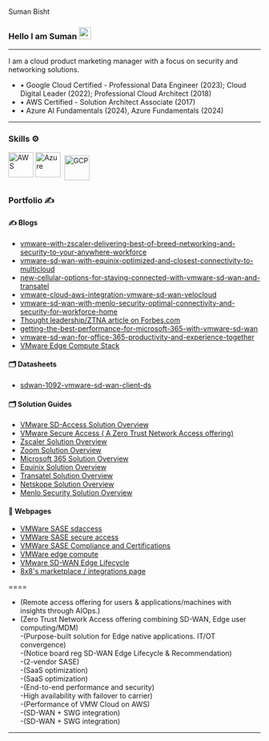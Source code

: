 Suman Bisht


### Hello I am Suman <img src="../suman-bisht/assets/images/wave.gif" width="24px">

---

I am a cloud product marketing manager with a focus on security and networking solutions.  

- • Google Cloud Certified - Professional Data Engineer (2023); Cloud Digital Leader (2022); Professional Cloud Architect (2018)
- • AWS Certified - Solution Architect Associate (2017)
- • Azure AI Fundamentals (2024), Azure Fundamentals (2024)

---

### Skills ⚙️
<!-- For more icons please follow  https://github.com/MikeCodesDotNET/ColoredBadges -->
<p>
<img src="https://cdn.worldvectorlogo.com/logos/aws-2.svg" alt="AWS" width="50" height="50"/> 
<img src="https://cdn.worldvectorlogo.com/logos/azure-1.svg" alt="Azure" width="50" height="50"/> 
<img src="https://user-images.githubusercontent.com/25181517/183911547-990692bc-8411-4878-99a0-43506cdb69cf.png" alt="GCP" width="50" height="50" style="vertical-align:top; margin:6px 4px"/> 
</p>


### Portfolio ✍
<!-- icons src - https://github.com/MikeCodesDotNET/ColoredBadges -->


#### ✍ Blogs


- [vmware-with-zscaler-delivering-best-of-breed-networking-and-security-to-your-anywhere-workforce](https://blogs.vmware.com/sase/2021/03/09/vmware-with-zscaler-delivering-best-of-breed-networking-and-security-to-your-anywhere-workforce/)
- [vmware-sd-wan-with-equinix-optimized-and-closest-connectivity-to-multicloud](https://blogs.vmware.com/sase/2020/10/22/vmware-sd-wan-with-equinix-optimized-and-closest-connectivity-to-multicloud/)
- [new-cellular-options-for-staying-connected-with-vmware-sd-wan-and-transatel](https://blogs.vmware.com/sase/2021/03/11/new-cellular-options-for-staying-connected-with-vmware-sd-wan-and-transatel/)
- [vmware-cloud-aws-integration-vmware-sd-wan-velocloud](https://blogs.vmware.com/cloud/2020/04/23/vmware-cloud-aws-integration-vmware-sd-wan-velocloud/)
- [vmware-sd-wan-with-menlo-security-optimal-connectivity-and-security-for-workforce-home](https://blogs.vmware.com/sase/2020/05/27/vmware-sd-wan-with-menlo-security-optimal-connectivity-and-security-for-workforce-home/)
- [Thought leadership/ZTNA article on Forbes.com](https://www.forbes.com/sites/forbestechcouncil/2021/06/16/reasons-to-consider-moving-from-a-vpn-to-ztna-in-a-work-from-anywhere-world/)
- [getting-the-best-performance-for-microsoft-365-with-vmware-sd-wan](https://blogs.vmware.com/sase/2020/07/14/getting-the-best-performance-for-microsoft-365-with-vmware-sd-wan/)
- [vmware-sd-wan-for-office-365-productivity-and-experience-together](https://blogs.vmware.com/sase/2020/02/19/vmware-sd-wan-for-office-365-productivity-and-experience-together/)
- [VMware Edge Compute Stack](https://blogs.vmware.com/sase/2022/08/30/vmware-edge-compute-stack-new-in-2022/)

#### 🗂️ Datasheets

- [sdwan-1092-vmware-sd-wan-client-ds](https://sase.vmware.com/content/dam/digitalmarketing/vmware-sase/pdfs/sdwan-1092-vmware-sd-wan-client-ds-0323.pdf)

#### 🗂️ Solution Guides
- [VMware SD-Access Solution Overview](https://www.vmware.com/content/dam/digitalmarketing/microsites/en/images/sase/sdwan-1085-VMware-SD-WAN-Client-so-11-22.pdf)
- [VMware Secure Access ( A Zero Trust Network Access offering)](https://sase.vmware.com/content/dam/digitalmarketing/vmware-sase/pdfs/sdwan-1004-Secure-Access-ds-1021.pdf)
- [Zscaler Solution Overview](https://sase.vmware.com/content/dam/digitalmarketing/vmware-sase/pdfs/sdwan-919-Zscaler-so-0820.pdf)
- [Zoom Solution Overview](https://sase.vmware.com/content/dam/digitalmarketing/vmware-sase/pdfs/sdwan-889-sdwan-zoom-so-0121.pdf)
- [Microsoft 365 Solution Overview](https://sase.vmware.com/content/dam/digitalmarketing/vmware-sase/pdfs/sdwan-898-MS365-so-0620.pdf)
- [Equinix Solution Overview](https://sase.vmware.com/content/dam/digitalmarketing/vmware-sase/pdfs/sdwan-905-Equinix-so-0620.pdf)
- [Transatel Solution Overview](https://sase.vmware.com/content/dam/digitalmarketing/vmware-sase/pdfs/sdwan-955-transatel-so-0221.pdf)
- [Netskope Solution Overview](https://sase.vmware.com/content/dam/digitalmarketing/vmware-sase/pdfs/sdwan-908-netskope-so-0720.pdf)
- [Menlo Security Solution Overview](https://sase.vmware.com/content/dam/digitalmarketing/vmware-sase/pdfs/sdwan-807-menlo-security-1219.pdf)

#### 📑 Webpages

- [VMWare SASE sdaccess](https://sase.vmware.com/products/sdaccess)
- [VMWare SASE secure access](https://sase.vmware.com/products/vmware-secure-access)
- [VMWare SASE Compliance and Certifications](https://sase.vmware.com/products/product-certifications-and-compliance)
- [VMWare edge compute](https://www.vmware.com/products/edge-compute-stack.html)
- [VMware SD-WAN Edge Lifecycle](https://kb.vmware.com/s/article/79753)
- [8x8's marketplace / integrations page](https://www.8x8.com/products/integrations)


====
- (Remote access offering for users & applications/machines with  insights through AIOps.)		
- (Zero Trust Network Access offering combining SD-WAN, Edge user computing/MDM)		
-(Purpose-built solution for Edge native applications. IT/OT convergence)		
-(Notice board reg SD-WAN Edge Lifecycle & Recommendation)		
-(2-vendor SASE)		
-(SaaS optimization)		
-(SaaS optimization)		
-(End-to-end performance and security)		
-High availability with failover to carrier)		
-(Performance of VMW Cloud on AWS)		
-(SD-WAN + SWG integration)		
-(SD-WAN + SWG integration)		

---
<!--

-->
